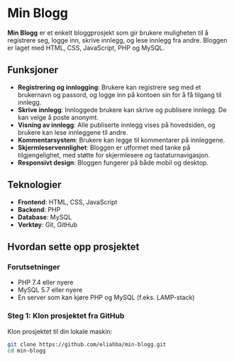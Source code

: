 # Min Blogg

**Min Blogg** er et enkelt bloggprosjekt som gir brukere muligheten til å registrere seg, logge inn, skrive innlegg, og lese innlegg fra andre. Bloggen er laget med HTML, CSS, JavaScript, PHP og MySQL.

## Funksjoner

- **Registrering og innlogging**: Brukere kan registrere seg med et brukernavn og passord, og logge inn på kontoen sin for å få tilgang til innlegg.
- **Skrive innlegg**: Innloggede brukere kan skrive og publisere innlegg. De kan velge å poste anonymt.
- **Visning av innlegg**: Alle publiserte innlegg vises på hovedsiden, og brukere kan lese innleggene til andre.
- **Kommentarsystem**: Brukere kan legge til kommentarer på innleggene.
- **Skjermleservennlighet**: Bloggen er utformet med tanke på tilgjengelighet, med støtte for skjermlesere og tastaturnavigasjon.
- **Responsivt design**: Bloggen fungerer på både mobil og desktop.

## Teknologier

- **Frontend**: HTML, CSS, JavaScript
- **Backend**: PHP
- **Database**: MySQL
- **Verktøy**: Git, GitHub

## Hvordan sette opp prosjektet

### Forutsetninger

- PHP 7.4 eller nyere
- MySQL 5.7 eller nyere
- En server som kan kjøre PHP og MySQL (f.eks. LAMP-stack)

### Steg 1: Klon prosjektet fra GitHub

Klon prosjektet til din lokale maskin:

```bash
git clone https://github.com/eliahba/min-blogg.git
cd min-blogg
